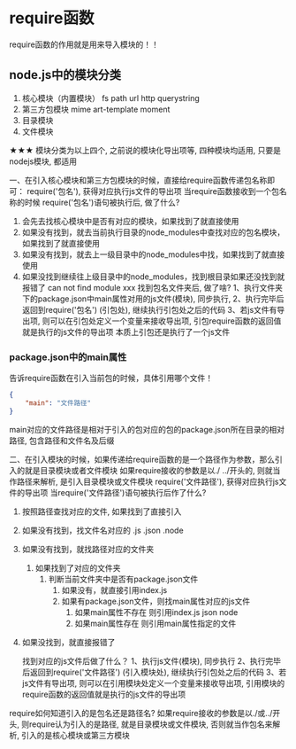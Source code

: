 # require函数

require函数的作用就是用来导入模块的！！

## node.js中的模块分类

1. 核心模块（内置模块） fs path url http querystring
2. 第三方包模块    mime  art-template moment
3. 目录模块
4. 文件模块

★★★ 模块分类为以上四个, 之前说的模块化导出项等, 四种模块均适用, 只要是nodejs模块, 都适用

一、在引入核心模块和第三方包模块的时候，直接给require函数传递包名称即可：
    require('包名'), 获得对应执行js文件的导出项
 当require函数接收到一个包名称的时候
require('包名')语句被执行后, 做了什么?
1. 会先去找核心模块中是否有对应的模块，如果找到了就直接使用
2. 如果没有找到，就去当前执行目录的node_modules中查找对应的包名模块，如果找到了就直接使用
3. 如果没有找到，就去上一级目录中的node_modules中找，如果找到了就直接使用
4. 如果没找到继续往上级目录中的node_modules，找到根目录如果还没找到就报错了 can not find module xxx
    找到包名文件夹后, 做了啥?
    1、执行文件夹下的package.json中main属性对用的js文件(模块), 同步执行, 
    2、执行完毕后返回到require('包名')  (引包处), 继续执行引包处之后的代码
    3、若js文件有导出项, 则可以在引包处定义一个变量来接收导出项, 引包require函数的返回值就是执行的js文件的导出项
    本质上引包还是执行了一个js文件

### package.json中的main属性
告诉require函数在引入当前包的时候，具体引用哪个文件！
```json
{
    "main": "文件路径"
}
```
main对应的文件路径是相对于引入的包对应的包的package.json所在目录的相对路径, 包含路径和文件名及后缀

二、在引入模块的时候，如果传递给require函数的是一个路径作为参数，那么引入的就是目录模块或者文件模块   如果require接收的参数是以./ ../开头的, 则就当作路径来解析, 是引入目录模块或文件模块
    require('文件路径'), 获得对应执行js文件的导出项
当require('文件路径')语句被执行后作了什么?
1. 按照路径查找对应的文件, 如果找到了直接引入
2. 如果没有找到，找文件名对应的 .js .json .node
3. 如果没有找到，就找路径对应的文件夹
    1. 如果找到了对应的文件夹
        1. 判断当前文件夹中是否有package.json文件
            1. 如果没有，就直接引用index.js
            2. 如果有package.json文件，则找main属性对应的js文件
                1. 如果main属性不存在 则引用index.js json node
                2. 如果main属性存在 则引用main属性指定的文件
4. 如果没找到，就直接报错了

    找到对应的js文件后做了什么？
    1、执行js文件(模块), 同步执行
    2、执行完毕后返回到require('文件路径')  (引入模块处), 继续执行引包处之后的代码
    3、若js文件有导出项, 则可以在引用模块处定义一个变量来接收导出项, 引用模块的require函数的返回值就是执行的js文件的导出项


require如何知道引入的是包名还是路径名? 
如果require接收的参数是以./或../开头, 则require认为引入的是路径, 就是目录模块或文件模块, 
否则就当作包名来解析, 引入的是核心模块或第三方模块

